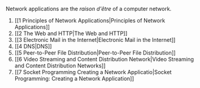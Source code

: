 Network applications are the *raison d'être* of a computer network.

1. [[1 Principles of Network Applications|Principles of Network Applications]]
2. [[2 The Web and HTTP|The Web and HTTP]]
3. [[3 Electronic Mail in the Internet|Electronic Mail in the Internet]]
4. [[4 DNS|DNS]]
5. [[5 Peer-to-Peer File Distribution|Peer-to-Peer File Distribution]]
6. [[6 Video Streaming and Content Distribution Network|Video Streaming and Content Distribution Networks]]
7. [[7 Socket Programming Creating a Network Applicatio|Socket Programming: Creating a Network Application]]
